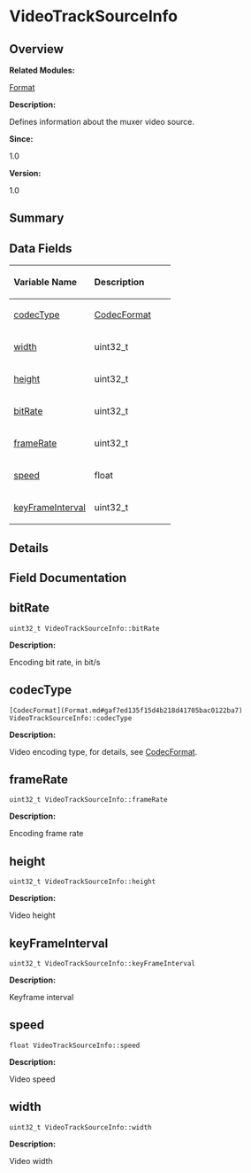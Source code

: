 # VideoTrackSourceInfo<a name="ZH-CN_TOPIC_0000001055518130"></a>

## **Overview**<a name="section655139360093537"></a>

**Related Modules:**

[Format](Format.md)

**Description:**

Defines information about the muxer video source. 

**Since:**

1.0

**Version:**

1.0

## **Summary**<a name="section1677668574093537"></a>

## Data Fields<a name="pub-attribs"></a>

<a name="table997332110093537"></a>
<table><thead align="left"><tr id="row115978624093537"><th class="cellrowborder" valign="top" width="50%" id="mcps1.1.3.1.1"><p id="p1108549647093537"><a name="p1108549647093537"></a><a name="p1108549647093537"></a>Variable Name</p>
</th>
<th class="cellrowborder" valign="top" width="50%" id="mcps1.1.3.1.2"><p id="p1739890424093537"><a name="p1739890424093537"></a><a name="p1739890424093537"></a>Description</p>
</th>
</tr>
</thead>
<tbody><tr id="row27159422093537"><td class="cellrowborder" valign="top" width="50%" headers="mcps1.1.3.1.1 "><p id="p410175968093537"><a name="p410175968093537"></a><a name="p410175968093537"></a><a href="VideoTrackSourceInfo.md#af5da9e75ec58525d973015237eda6dfc">codecType</a></p>
</td>
<td class="cellrowborder" valign="top" width="50%" headers="mcps1.1.3.1.2 "><p id="p1171586800093537"><a name="p1171586800093537"></a><a name="p1171586800093537"></a><a href="Format.md#gaf7ed135f15d4b218d41705bac0122ba7">CodecFormat</a>&nbsp;</p>
</td>
</tr>
<tr id="row471597590093537"><td class="cellrowborder" valign="top" width="50%" headers="mcps1.1.3.1.1 "><p id="p1019037259093537"><a name="p1019037259093537"></a><a name="p1019037259093537"></a><a href="VideoTrackSourceInfo.md#ac05a648fdbc7902c8845b9784398ec70">width</a></p>
</td>
<td class="cellrowborder" valign="top" width="50%" headers="mcps1.1.3.1.2 "><p id="p183343325093537"><a name="p183343325093537"></a><a name="p183343325093537"></a>uint32_t&nbsp;</p>
</td>
</tr>
<tr id="row1933167959093537"><td class="cellrowborder" valign="top" width="50%" headers="mcps1.1.3.1.1 "><p id="p1772936989093537"><a name="p1772936989093537"></a><a name="p1772936989093537"></a><a href="VideoTrackSourceInfo.md#a97aff725ec37d360cd3dee5a0050d597">height</a></p>
</td>
<td class="cellrowborder" valign="top" width="50%" headers="mcps1.1.3.1.2 "><p id="p1364612259093537"><a name="p1364612259093537"></a><a name="p1364612259093537"></a>uint32_t&nbsp;</p>
</td>
</tr>
<tr id="row488996519093537"><td class="cellrowborder" valign="top" width="50%" headers="mcps1.1.3.1.1 "><p id="p1240290311093537"><a name="p1240290311093537"></a><a name="p1240290311093537"></a><a href="VideoTrackSourceInfo.md#a61809ef1608eedcd1cb62b53a835acb2">bitRate</a></p>
</td>
<td class="cellrowborder" valign="top" width="50%" headers="mcps1.1.3.1.2 "><p id="p741017820093537"><a name="p741017820093537"></a><a name="p741017820093537"></a>uint32_t&nbsp;</p>
</td>
</tr>
<tr id="row772070835093537"><td class="cellrowborder" valign="top" width="50%" headers="mcps1.1.3.1.1 "><p id="p2092698588093537"><a name="p2092698588093537"></a><a name="p2092698588093537"></a><a href="VideoTrackSourceInfo.md#ad73d656b0f478e287b305609bc831f52">frameRate</a></p>
</td>
<td class="cellrowborder" valign="top" width="50%" headers="mcps1.1.3.1.2 "><p id="p1052281700093537"><a name="p1052281700093537"></a><a name="p1052281700093537"></a>uint32_t&nbsp;</p>
</td>
</tr>
<tr id="row1001741889093537"><td class="cellrowborder" valign="top" width="50%" headers="mcps1.1.3.1.1 "><p id="p1473002503093537"><a name="p1473002503093537"></a><a name="p1473002503093537"></a><a href="VideoTrackSourceInfo.md#a2485907934d8d174860dcb915c8cbef7">speed</a></p>
</td>
<td class="cellrowborder" valign="top" width="50%" headers="mcps1.1.3.1.2 "><p id="p733431677093537"><a name="p733431677093537"></a><a name="p733431677093537"></a>float&nbsp;</p>
</td>
</tr>
<tr id="row172136864093537"><td class="cellrowborder" valign="top" width="50%" headers="mcps1.1.3.1.1 "><p id="p1835191114093537"><a name="p1835191114093537"></a><a name="p1835191114093537"></a><a href="VideoTrackSourceInfo.md#a645143b2ac9d6de335300c62aec4c73e">keyFrameInterval</a></p>
</td>
<td class="cellrowborder" valign="top" width="50%" headers="mcps1.1.3.1.2 "><p id="p211816260093537"><a name="p211816260093537"></a><a name="p211816260093537"></a>uint32_t&nbsp;</p>
</td>
</tr>
</tbody>
</table>

## **Details**<a name="section452771114093537"></a>

## **Field Documentation**<a name="section1835561952093537"></a>

## bitRate<a name="a61809ef1608eedcd1cb62b53a835acb2"></a>

```
uint32_t VideoTrackSourceInfo::bitRate
```

 **Description:**

Encoding bit rate, in bit/s 

## codecType<a name="af5da9e75ec58525d973015237eda6dfc"></a>

```
[CodecFormat](Format.md#gaf7ed135f15d4b218d41705bac0122ba7) VideoTrackSourceInfo::codecType
```

 **Description:**

Video encoding type, for details, see  [CodecFormat](Format.md#gaf7ed135f15d4b218d41705bac0122ba7). 

## frameRate<a name="ad73d656b0f478e287b305609bc831f52"></a>

```
uint32_t VideoTrackSourceInfo::frameRate
```

 **Description:**

Encoding frame rate 

## height<a name="a97aff725ec37d360cd3dee5a0050d597"></a>

```
uint32_t VideoTrackSourceInfo::height
```

 **Description:**

Video height 

## keyFrameInterval<a name="a645143b2ac9d6de335300c62aec4c73e"></a>

```
uint32_t VideoTrackSourceInfo::keyFrameInterval
```

 **Description:**

Keyframe interval 

## speed<a name="a2485907934d8d174860dcb915c8cbef7"></a>

```
float VideoTrackSourceInfo::speed
```

 **Description:**

Video speed 

## width<a name="ac05a648fdbc7902c8845b9784398ec70"></a>

```
uint32_t VideoTrackSourceInfo::width
```

 **Description:**

Video width 

